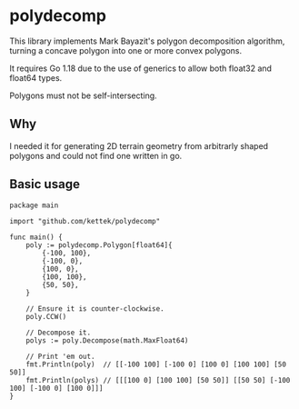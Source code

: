 # polydecomp
This library implements Mark Bayazit's polygon decomposition algorithm, turning a concave polygon into one or more convex polygons.

It requires Go 1.18 due to the use of generics to allow both float32 and float64 types.

Polygons must not be self-intersecting.

## Why
I needed it for generating 2D terrain geometry from arbitrarly shaped polygons and could not find one written in go.

## Basic usage

```
package main

import "github.com/kettek/polydecomp"

func main() {
	poly := polydecomp.Polygon[float64]{
		{-100, 100},
		{-100, 0},
		{100, 0},
		{100, 100},
		{50, 50},
	}

	// Ensure it is counter-clockwise.
	poly.CCW()

	// Decompose it.
	polys := poly.Decompose(math.MaxFloat64)

	// Print 'em out.
	fmt.Println(poly)  // [[-100 100] [-100 0] [100 0] [100 100] [50 50]]
	fmt.Println(polys) // [[[100 0] [100 100] [50 50]] [[50 50] [-100 100] [-100 0] [100 0]]]
}

```

